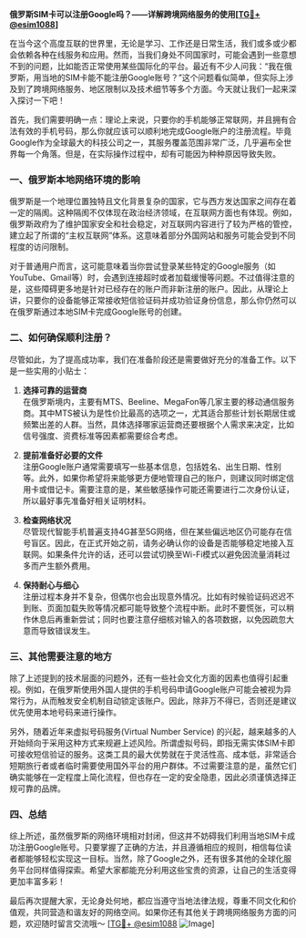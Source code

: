 **俄罗斯SIM卡可以注册Google吗？——详解跨境网络服务的使用[[TG💪+ @esim1088](https://t.me/s/esim1088)]**

在当今这个高度互联的世界里，无论是学习、工作还是日常生活，我们或多或少都会依赖各种在线服务和应用。然而，当我们身处不同国家时，可能会遇到一些意想不到的问题，比如能否正常使用某些国际化的平台。最近有不少人问我：“我在俄罗斯，用当地的SIM卡能不能注册Google账号？”这个问题看似简单，但实际上涉及到了跨境网络服务、地区限制以及技术细节等多个方面。今天就让我们一起来深入探讨一下吧！

首先，我们需要明确一点：理论上来说，只要你的手机能够正常联网，并且拥有合法有效的手机号码，那么你就应该可以顺利地完成Google账户的注册流程。毕竟Google作为全球最大的科技公司之一，其服务覆盖范围非常广泛，几乎遍布全世界每一个角落。但是，在实际操作过程中，却有可能因为种种原因导致失败。

### 一、俄罗斯本地网络环境的影响

俄罗斯是一个地理位置独特且文化背景复杂的国家，它与西方发达国家之间存在着一定的隔阂。这种隔阂不仅体现在政治经济领域，在互联网方面也有体现。例如，俄罗斯政府为了维护国家安全和社会稳定，对互联网内容进行了较为严格的管控，建立起了所谓的“主权互联网”体系。这意味着部分外国网站和服务可能会受到不同程度的访问限制。

对于普通用户而言，这可能意味着当你尝试登录某些特定的Google服务（如YouTube、Gmail等）时，会遇到连接超时或者加载缓慢等问题。不过值得注意的是，这些障碍更多地是针对已经存在的账户而非新注册的账户。因此，从理论上讲，只要你的设备能够正常接收短信验证码并成功验证身份信息，那么你仍然可以在俄罗斯通过本地SIM卡完成Google账号的创建。

### 二、如何确保顺利注册？

尽管如此，为了提高成功率，我们在准备阶段还是需要做好充分的准备工作。以下是一些实用的小贴士：

1. **选择可靠的运营商**  
   在俄罗斯境内，主要有MTS、Beeline、MegaFon等几家主要的移动通信服务商。其中MTS被认为是性价比最高的选项之一，尤其适合那些计划长期居住或频繁出差的人群。当然，具体选择哪家运营商还要根据个人需求来决定，比如信号强度、资费标准等因素都需要综合考虑。

2. **提前准备好必要的文件**  
   注册Google账户通常需要填写一些基本信息，包括姓名、出生日期、性别等。此外，如果你希望将来能够更方便地管理自己的账户，则建议同时绑定信用卡或借记卡。需要注意的是，某些敏感操作可能还需要进行二次身份认证，所以最好事先准备好相关证明材料。

3. **检查网络状况**  
   尽管现代智能手机普遍支持4G甚至5G网络，但在某些偏远地区仍可能存在信号盲区。因此，在正式开始之前，请务必确认你的设备是否能够稳定地接入互联网。如果条件允许的话，还可以尝试切换至Wi-Fi模式以避免因流量消耗过多而产生额外费用。

4. **保持耐心与细心**  
   注册过程本身并不复杂，但偶尔也会出现意外情况。比如有时候验证码迟迟不到账、页面加载失败等情况都可能导致整个流程中断。此时不要慌张，可以稍作休息后再重新尝试；同时也要注意仔细核对输入的各项数据，以免因疏忽大意而导致错误发生。

### 三、其他需要注意的地方

除了上述提到的技术层面的问题外，还有一些社会文化方面的因素也值得引起重视。例如，在俄罗斯使用外国人提供的手机号码申请Google账户可能会被视为异常行为，从而触发安全机制自动锁定该账户。因此，除非万不得已，否则还是建议优先使用本地号码来进行操作。

另外，随着近年来虚拟号码服务(Virtual Number Service) 的兴起，越来越多的人开始倾向于采用这种方式来规避上述风险。所谓虚拟号码，即指无需实体SIM卡即可接收短信验证的服务。这类工具的最大优势就在于灵活性高、成本低，非常适合短期旅行者或者临时需要使用国外平台的用户群体。不过需要注意的是，虽然它们确实能够在一定程度上简化流程，但也存在一定的安全隐患，因此必须谨慎选择正规可靠的品牌。

### 四、总结

综上所述，虽然俄罗斯的网络环境相对封闭，但这并不妨碍我们利用当地SIM卡成功注册Google账号。只要掌握了正确的方法，并且遵循相应的规则，相信每位读者都能够轻松实现这一目标。当然，除了Google之外，还有很多其他的全球化服务平台同样值得探索。希望大家都能充分利用这些宝贵的资源，让自己的生活变得更加丰富多彩！

最后再次提醒大家，无论身处何地，都应当遵守当地法律法规，尊重不同文化和价值观，共同营造和谐友好的网络空间。如果你还有其他关于跨境网络服务方面的问题，欢迎随时留言交流哦～ [[TG💪+ @esim1088](https://t.me/s/esim1088) ![Image](https://i.postimg.cc/4NQfJmqS/Snipaste-2025-05-13-00-14-12.png)]